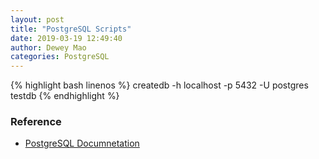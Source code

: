 ```yaml
--- 
layout: post 
title: "PostgreSQL Scripts" 
date: 2019-03-19 12:49:40 
author: Dewey Mao 
categories: PostgreSQL 
--- 
```


{% highlight bash linenos %}
createdb -h localhost -p 5432 -U postgres testdb
{% endhighlight %}

### Reference
- <a href="https://www.postgresql.org/docs/manuals/" target="_blank"> PostgreSQL Documnetation </a>